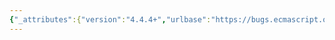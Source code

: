 ```yaml
---
{"_attributes":{"version":"4.4.4+","urlbase":"https://bugs.ecmascript.org/","maintainer":"dherman@mozilla.com"},"bug":{"bug_id":448,"creation_ts":"2012-07-06 23:20:00 -0700","short_desc":"15.4: \"internal methods\"","delta_ts":"2012-07-08 21:32:42 -0700","product":"Draft for 6th Edition","component":"editorial issue","version":"Rev 8: June 15, 2012 Draft","rep_platform":"All","op_sys":"All","bug_status":"RESOLVED","resolution":"FIXED","priority":"Normal","bug_severity":"minor","everconfirmed":true,"reporter":{"uid":"jmdyck","name":"Michael Dyck"},"assigned_to":{"uid":"allen","name":"Allen Wirfs-Brock"},"long_desc":[{"commentid":1109,"comment_count":0,"who":{"uid":"jmdyck","name":"Michael Dyck"},"bug_when":"2012-07-06 23:20:46 -0700","thetext":"In 15.4 \"Array Objects\",\nin the abstract operation ArrayCreate,\nstep 4 says:\n    \"Set A's [[DefineOwnProperty]] internal methods to ...\"\n\nChange \"methods\" to \"method\"."},{"commentid":1118,"comment_count":1,"who":{"uid":"allen","name":"Allen Wirfs-Brock"},"bug_when":"2012-07-07 16:22:18 -0700","thetext":"corrected in editor's draft."}]}}
---
```

